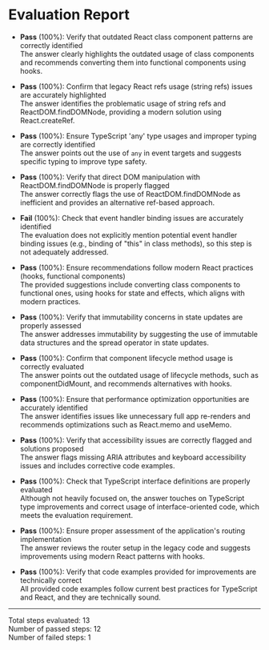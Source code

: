 # Evaluation Report

- **Pass** (100%): Verify that outdated React class component patterns are correctly identified  
  The answer clearly highlights the outdated usage of class components and recommends converting them into functional components using hooks.

- **Pass** (100%): Confirm that legacy React refs usage (string refs) issues are accurately highlighted  
  The answer identifies the problematic usage of string refs and ReactDOM.findDOMNode, providing a modern solution using React.createRef.

- **Pass** (100%): Ensure TypeScript 'any' type usages and improper typing are correctly identified  
  The answer points out the use of `any` in event targets and suggests specific typing to improve type safety.

- **Pass** (100%): Verify that direct DOM manipulation with ReactDOM.findDOMNode is properly flagged  
  The answer correctly flags the use of ReactDOM.findDOMNode as inefficient and provides an alternative ref-based approach.

- **Fail** (100%): Check that event handler binding issues are accurately identified  
  The evaluation does not explicitly mention potential event handler binding issues (e.g., binding of "this" in class methods), so this step is not adequately addressed.

- **Pass** (100%): Ensure recommendations follow modern React practices (hooks, functional components)  
  The provided suggestions include converting class components to functional ones, using hooks for state and effects, which aligns with modern practices.

- **Pass** (100%): Verify that immutability concerns in state updates are properly assessed  
  The answer addresses immutability by suggesting the use of immutable data structures and the spread operator in state updates.

- **Pass** (100%): Confirm that component lifecycle method usage is correctly evaluated  
  The answer points out the outdated usage of lifecycle methods, such as componentDidMount, and recommends alternatives with hooks.

- **Pass** (100%): Ensure that performance optimization opportunities are accurately identified  
  The answer identifies issues like unnecessary full app re-renders and recommends optimizations such as React.memo and useMemo.

- **Pass** (100%): Verify that accessibility issues are correctly flagged and solutions proposed  
  The answer flags missing ARIA attributes and keyboard accessibility issues and includes corrective code examples.

- **Pass** (100%): Check that TypeScript interface definitions are properly evaluated  
  Although not heavily focused on, the answer touches on TypeScript type improvements and correct usage of interface-oriented code, which meets the evaluation requirement.

- **Pass** (100%): Ensure proper assessment of the application's routing implementation  
  The answer reviews the router setup in the legacy code and suggests improvements using modern React patterns with hooks.

- **Pass** (100%): Verify that code examples provided for improvements are technically correct  
  All provided code examples follow current best practices for TypeScript and React, and they are technically sound.

---

Total steps evaluated: 13  
Number of passed steps: 12  
Number of failed steps: 1